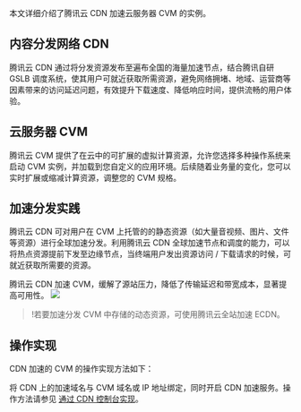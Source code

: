 本文详细介绍了腾讯云 CDN 加速云服务器 CVM 的实例。

## 内容分发网络 CDN
腾讯云 CDN 通过将分发资源发布至遍布全国的海量加速节点，结合腾讯自研 GSLB 调度系统，使其用户可就近获取所需资源，避免网络拥堵、地域、运营商等因素带来的访问延迟问题，有效提升下载速度、降低响应时间，提供流畅的用户体验。


## 云服务器 CVM
腾讯云 CVM 提供了在云中的可扩展的虚拟计算资源，允许您选择多种操作系统来启动 CVM 实例，并加载到您自定义的应用环境。后续随着业务量的变化，您可以实时扩展或缩减计算资源，调整您的 CVM 规格。



## 加速分发实践

腾讯云 CDN 可对用户在 CVM 上托管的的静态资源（如大量音视频、图片、文件等资源）进行全球加速分发。利用腾讯云 CDN 全球加速节点和调度的能力，可以将热点资源提前下发至边缘节点，当终端用户发出资源访问 / 下载请求的时候，可就近获取所需要的资源。

腾讯云 CDN 加速 CVM，缓解了源站压力，降低了传输延迟和带宽成本，显著提高可用性。
![](https://main.qcloudimg.com/raw/2c8e93e08de2651123f3708e522164c4.png)

>!若要加速分发 CVM 中存储的动态资源，可使用腾讯云全站加速 ECDN。


## 操作实现

CDN 加速的 CVM 的操作实现方法如下：

将 CDN 上的加速域名与 CVM 域名或 IP 地址绑定，同时开启 CDN 加速服务。操作方法请参见 [通过 CDN 控制台实现]()。
